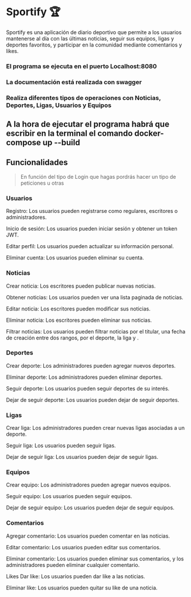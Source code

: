 # Sportify 🏆
Sportify es una aplicación de diario deportivo que permite a los usuarios mantenerse al día con las últimas noticias, seguir sus equipos, ligas y deportes favoritos, y participar en la comunidad mediante comentarios y likes.


### El programa se ejecuta en el puerto Localhost:8080
### La documentación está realizada con swagger
### Realiza diferentes tipos de operaciones con Noticias, Deportes, Ligas, Usuarios y Equipos

## A la hora de ejecutar el programa habrá que escribir en la terminal el comando docker-compose up --build 

## Funcionalidades
> En función del tipo de Login que hagas pordrás hacer un tipo de peticiones u otras

### Usuarios
Registro: Los usuarios pueden registrarse como regulares, escritores o administradores.

Inicio de sesión: Los usuarios pueden iniciar sesión y obtener un token JWT.

Editar perfil: Los usuarios pueden actualizar su información personal.

Eliminar cuenta: Los usuarios pueden eliminar su cuenta.

### Noticias
Crear noticia: Los escritores pueden publicar nuevas noticias.

Obtener noticias: Los usuarios pueden ver una lista paginada de noticias.

Editar noticia: Los escritores pueden modificar sus noticias.

Eliminar noticia: Los escritores pueden eliminar sus noticias.

Filtrar noticias: Los usuarios pueden filtrar noticias por el titular, una fecha de creación entre dos rangos, por el deporte, la liga y .

### Deportes
Crear deporte: Los administradores pueden agregar nuevos deportes.

Eliminar deporte: Los administradores pueden eliminar deportes.

Seguir deporte: Los usuarios pueden seguir deportes de su interés.

Dejar de seguir deporte: Los usuarios pueden dejar de seguir deportes.

### Ligas
Crear liga: Los administradores pueden crear nuevas ligas asociadas a un deporte.

Seguir liga: Los usuarios pueden seguir ligas.

Dejar de seguir liga: Los usuarios pueden dejar de seguir ligas.

### Equipos
Crear equipo: Los administradores pueden agregar nuevos equipos.

Seguir equipo: Los usuarios pueden seguir equipos.

Dejar de seguir equipo: Los usuarios pueden dejar de seguir equipos.

### Comentarios
Agregar comentario: Los usuarios pueden comentar en las noticias.

Editar comentario: Los usuarios pueden editar sus comentarios.

Eliminar comentario: Los usuarios pueden eliminar sus comentarios, y los administradores pueden eliminar cualquier comentario.

Likes
Dar like: Los usuarios pueden dar like a las noticias.

Eliminar like: Los usuarios pueden quitar su like de una noticia.
